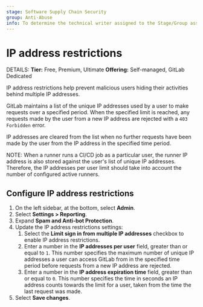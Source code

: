 ```yaml
---
stage: Software Supply Chain Security
group: Anti-Abuse
info: To determine the technical writer assigned to the Stage/Group associated with this page, see https://handbook.gitlab.com/handbook/product/ux/technical-writing/#assignments
---
```


# IP address restrictions

DETAILS:
**Tier:** Free, Premium, Ultimate
**Offering:** Self-managed, GitLab Dedicated

IP address restrictions help prevent malicious users hiding their activities behind multiple IP addresses.

GitLab maintains a list of the unique IP addresses used by a user to make requests over a specified period. When the
specified limit is reached, any requests made by the user from a new IP address are rejected with a `403 Forbidden` error.

IP addresses are cleared from the list when no further requests have been made by the user from the IP address in the specified time period.

NOTE:
When a runner runs a CI/CD job as a particular user, the runner IP address is also stored against the user's list of
unique IP addresses. Therefore, the IP addresses per user limit should take into account the number of configured active runners.

## Configure IP address restrictions

1. On the left sidebar, at the bottom, select **Admin**.
1. Select **Settings > Reporting**.
1. Expand **Spam and Anti-bot Protection**.
1. Update the IP address restrictions settings:
   1. Select the **Limit sign in from multiple IP addresses** checkbox to enable IP address restrictions.
   1. Enter a number in the **IP addresses per user** field, greater than or equal to `1`. This number specifies the
      maximum number of unique IP addresses a user can access GitLab from in the specified time period before requests
      from a new IP address are rejected.
   1. Enter a number in the **IP address expiration time** field, greater than or equal to `0`. This number specifies the
      time in seconds an IP address counts towards the limit for a user, taken from the time the last request was made.
1. Select **Save changes**.
